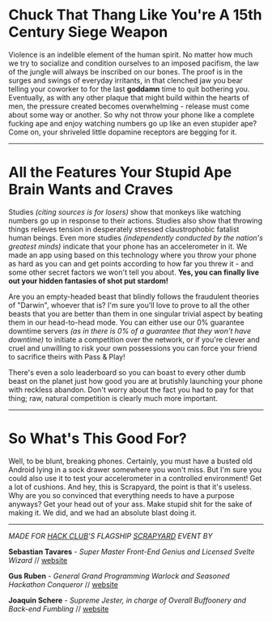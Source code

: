 # Chuck That Thang Like You're A 15th Century Siege Weapon

Violence is an indelible element of the human spirit. No matter how much we try to socialize and condition ourselves to an imposed pacifism, the law of the jungle will always be inscribed on our bones. The proof is in the surges and swings of everyday irritants, in that clenched jaw you bear telling your coworker to for the last **goddamn** time to quit bothering you. Eventually, as with any other plaque that might build within the hearts of men, the pressure created becomes overwhelming - release must come about some way or another. So why not throw your phone like a complete fucking ape and enjoy watching numbers go up like an even stupider ape? Come on, your shriveled little dopamine receptors are begging for it.

---

# All the Features Your Stupid Ape Brain Wants and Craves

Studies *(citing sources is for losers)* show that monkeys like watching numbers go up in response to their actions. Studies also show that throwing things relieves tension in desperately stressed claustrophobic fatalist human beings. Even more studies *(independently conducted by the nation's greatest minds)* indicate that your phone has an accelerometer in it. We made an app using based on this technology where you throw your phone as hard as you can and get points according to how far you threw it - and some other secret factors we won't tell you about. **Yes, you can finally live out your hidden fantasies of shot put stardom!**

Are you an empty-headed beast that blindly follows the fraudulent theories of "Darwin", whoever that is? I'm sure you'll love to prove to all the other beasts that you are better than them in one singular trivial aspect by beating them in our head-to-head mode. You can either use our 0% guarantee downtime servers *(as in there is 0% of a guarantee that they won't have downtime)* to initiate a competition over the network, or if you're clever and cruel and unwilling to risk your own possessions you can force your friend to sacrifice theirs with Pass & Play! 

There's even a solo leaderboard so you can boast to every other dumb beast on the planet just how good you are at brutishly launching your phone with reckless abandon. Don't worry about the fact you had to pay for that thing; raw, natural competition is clearly much more important.

---

# So What's This Good For?

Well, to be blunt, breaking phones. Certainly, you must have a busted old Android lying in a sock drawer somewhere you won't miss. But I'm sure you could also use it to test your accelerometer in a controlled environment! Get a lot of cushions. And hey, this is Scrapyard, the point is that it's useless. Why are you so convinced that everything needs to have a purpose anyways? Get your head out of your ass. Make stupid shit for the sake of making it. We did, and we had an absolute blast doing it.

---
*MADE FOR [HACK CLUB](hackclub.com)'S FLAGSHIP [SCRAPYARD](scrapyard.hackclub.com) EVENT BY*

**Sebastian Tavares** - *Super Master Front-End Genius and Licensed Svelte Wizard* // [website](xdagging.github.io)

**Gus Ruben** - *General Grand Programming Warlock and Seasoned Hackathon Conqueror* // [website](gus.ink)

**Joaquin Schere** - *Supreme Jester, in charge of Overall Buffoonery and Back-end Fumbling* // [website](jschere.com)
